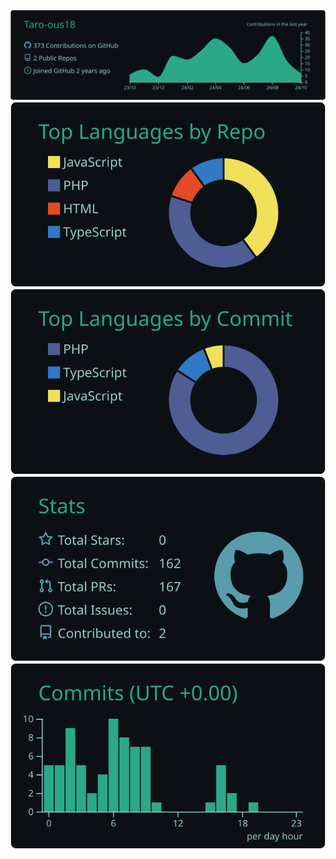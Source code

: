 
[![](https://raw.githubusercontent.com/Taro-ous18/Taro-ous18/main/profile-summary-card-output/gotham/0-profile-details.svg)](https://github.com/vn7n24fzkq/github-profile-summary-cards)
[![](https://raw.githubusercontent.com/Taro-ous18/Taro-ous18/main/profile-summary-card-output/gotham/1-repos-per-language.svg)](https://github.com/vn7n24fzkq/github-profile-summary-cards) [![](https://raw.githubusercontent.com/Taro-ous18/Taro-ous18/main/profile-summary-card-output/gotham/2-most-commit-language.svg)](https://github.com/vn7n24fzkq/github-profile-summary-cards)
[![](https://raw.githubusercontent.com/Taro-ous18/Taro-ous18/main/profile-summary-card-output/gotham/3-stats.svg)](https://github.com/vn7n24fzkq/github-profile-summary-cards) [![](https://raw.githubusercontent.com/Taro-ous18/Taro-ous18/main/profile-summary-card-output/gotham/4-productive-time.svg)](https://github.com/vn7n24fzkq/github-profile-summary-cards)
